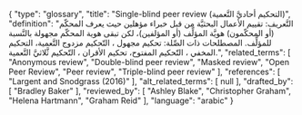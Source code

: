 {
    "type": "glossary",
    "title": "Single-blind peer review (التحكيم أحاديَّ التَّعمية)",
    "definition": "التَّعريف: تقييم الأعمال البحثيَّة من قبل خبراء مؤهلين حيث يعرف المحكّم (أو المحكّمون) هويَّة المؤلِّف (أو المؤلفين)، لكن تبقى هوية المحكّم مجهولة بالنَّسبة للمؤلِّف.  المصطلحات ذات الصِّلة: تحكيم مجهول ، التّحكيم مزدوج التَّعمية، التحكيم المخفي ، التّحكيم المفتوح، تحكيم الأقران ، التّحكيم ثَّلاثيَّ التَّعمية.",
    "related_terms": [
        "Anonymous review",
        "Double-blind peer review",
        "Masked review",
        "Open Peer Review",
        "Peer review",
        "Triple-blind peer review"
    ],
    "references": [
        "Largent and Snodgrass (2016)"
    ],
    "alt_related_terms": [
        null
    ],
    "drafted_by": [
        "Bradley Baker"
    ],
    "reviewed_by": [
        "Ashley Blake",
        "Christopher Graham",
        "Helena Hartmann",
        "Graham Reid"
    ],
    "language": "arabic"
}
